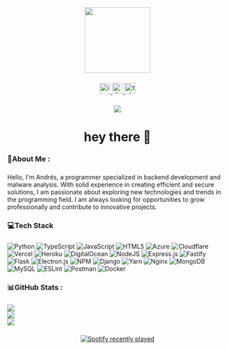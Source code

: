 <div align="center">
  <img height="150" src="https://avatars.githubusercontent.com/u/130116122?v=4"  />
</div>

###

<div align="center">
  <a href="https://instagram.com/lovvusuei" target="_blank">
    <img src="https://img.shields.io/static/v1?message=Instagram&logo=instagram&label=&color=E4405F&logoColor=white&labelColor=&style=for-the-badge" height="25" alt="instagram logo"  />
  </a>
  <a href="https://discord.com/@me/407839462815432715" target="_blank">
    <img src="https://img.shields.io/static/v1?message=Discord&logo=discord&label=&color=7289DA&logoColor=white&labelColor=&style=for-the-badge" height="25" alt="discord logo"  />
  </a>
  <a href="https://t.me/yeruzaa" target="_blank">
    <img src="https://img.shields.io/static/v1?message=Telegram&logo=telegram&label=&color=2CA5E0&logoColor=white&labelColor=&style=for-the-badge" height="25" alt="telegram logo"  />
  </a>
</div>

###

<div align="center">
  <img src="https://visitor-badge.laobi.icu/badge?page_id=glocf.glocf&"  />
</div>

###

<h1 align="center">hey there 👋</h1>

###

<h3 align="left">💫About Me :</h3>

###

<p align="left">Hello, I'm Andrés, a programmer specialized in backend development and malware analysis. With solid experience in creating efficient and secure solutions, I am passionate about exploring new technologies and trends in the programming field. I am always looking for opportunities to grow professionally and contribute to innovative projects.</p>

###

<h3 align="left">💻Tech Stack</h3>

###

![Python](https://img.shields.io/badge/python-3670A0?style=flat&logo=python&logoColor=ffdd54) ![TypeScript](https://img.shields.io/badge/typescript-%23007ACC.svg?style=flat&logo=typescript&logoColor=white) ![JavaScript](https://img.shields.io/badge/javascript-%23323330.svg?style=flat&logo=javascript&logoColor=%23F7DF1E) ![HTML5](https://img.shields.io/badge/html5-%23E34F26.svg?style=flat&logo=html5&logoColor=white) ![Azure](https://img.shields.io/badge/azure-%230072C6.svg?style=flat&logo=azure-devops&logoColor=white) ![Cloudflare](https://img.shields.io/badge/Cloudflare-F38020?style=flat&logo=Cloudflare&logoColor=white) ![Vercel](https://img.shields.io/badge/vercel-%23000000.svg?style=flat&logo=vercel&logoColor=white) ![Heroku](https://img.shields.io/badge/heroku-%23430098.svg?style=flat&logo=heroku&logoColor=white) ![DigitalOcean](https://img.shields.io/badge/DigitalOcean-%230167ff.svg?style=flat&logo=digitalOcean&logoColor=white) ![NodeJS](https://img.shields.io/badge/node.js-6DA55F?style=flat&logo=node.js&logoColor=white) ![Express.js](https://img.shields.io/badge/express.js-%23404d59.svg?style=flat&logo=express&logoColor=%2361DAFB) ![Fastify](https://img.shields.io/badge/fastify-%23000000.svg?style=flat&logo=fastify&logoColor=white) ![Flask](https://img.shields.io/badge/flask-%23000.svg?style=flat&logo=flask&logoColor=white) ![Electron.js](https://img.shields.io/badge/Electron-191970?style=flat&logo=Electron&logoColor=white) ![NPM](https://img.shields.io/badge/NPM-%23000000.svg?style=flat&logo=npm&logoColor=white) ![Django](https://img.shields.io/badge/django-%23092E20.svg?style=flat&logo=django&logoColor=white) ![Yarn](https://img.shields.io/badge/yarn-%232C8EBB.svg?style=flat&logo=yarn&logoColor=white) ![Nginx](https://img.shields.io/badge/nginx-%23009639.svg?style=flat&logo=nginx&logoColor=white) ![MongoDB](https://img.shields.io/badge/MongoDB-%234ea94b.svg?style=flat&logo=mongodb&logoColor=white) ![MySQL](https://img.shields.io/badge/mysql-%2300f.svg?style=flat&logo=mysql&logoColor=white) ![ESLint](https://img.shields.io/badge/ESLint-4B3263?style=flat&logo=eslint&logoColor=white) ![Postman](https://img.shields.io/badge/Postman-FF6C37?style=flat&logo=postman&logoColor=white) ![Docker](https://img.shields.io/badge/docker-%230db7ed.svg?style=flat&logo=docker&logoColor=white)


###

<h3 align="left">📊GitHub Stats :</h3>

###

![](https://github-readme-stats.vercel.app/api?username=glocf&theme=tokyonight&hide_border=true&include_all_commits=false&count_private=false)<br/>
![](https://github-readme-streak-stats.herokuapp.com/?user=glocf&theme=tokyonight&hide_border=true)<br/>
![](https://github-readme-stats.vercel.app/api/top-langs/?username=glocf&theme=tokyonight&hide_border=true&include_all_commits=false&count_private=false&layout=compact)

###

<div align="center">
  <a href="https://open.spotify.com/user/31rtikd4nuz66lhx3zukemw6tboy">
    <img src="https://spotify-recently-played-readme.vercel.app/api?user=31rtikd4nuz66lhx3zukemw6tboy&count=10&unique=false" alt="Spotify recently played"  />
  </a>
</div>

###
